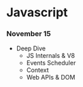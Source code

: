 # Javascript

### November 15
* Deep Dive
  * JS Internals & V8
  * Events Scheduler
  * Context
  * Web APIs & DOM
